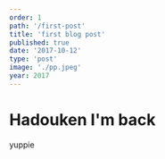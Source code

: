 ```yaml
---
order: 1
path: '/first-post'
title: 'first blog post'
published: true
date: '2017-10-12'
type: 'post'
image: './pp.jpeg'
year: 2017
---
```


# Hadouken I'm back

yuppie
